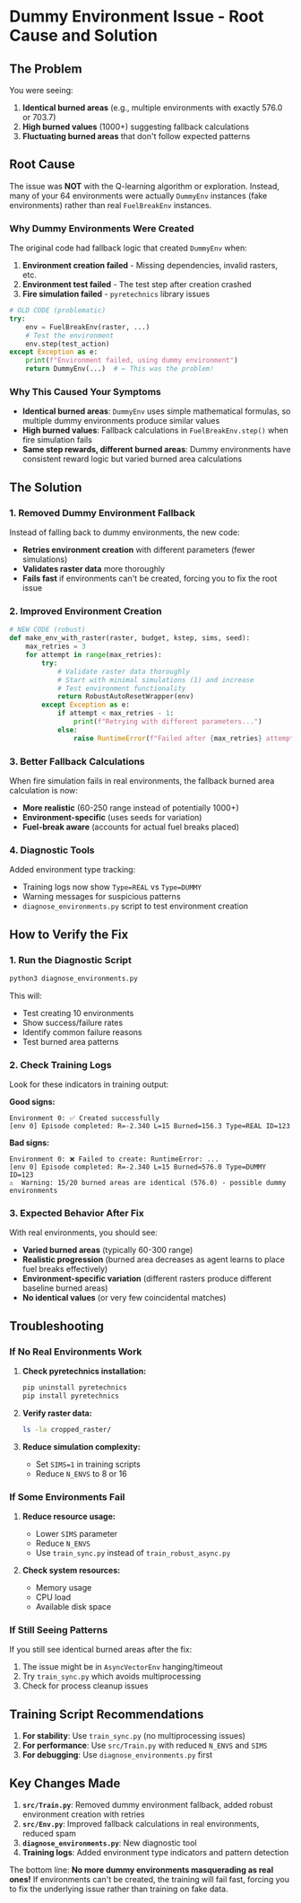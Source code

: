 # Dummy Environment Issue - Root Cause and Solution

## The Problem

You were seeing:
1. **Identical burned areas** (e.g., multiple environments with exactly 576.0 or 703.7)
2. **High burned values** (1000+) suggesting fallback calculations
3. **Fluctuating burned areas** that don't follow expected patterns

## Root Cause

The issue was **NOT** with the Q-learning algorithm or exploration. Instead, many of your 64 environments were actually `DummyEnv` instances (fake environments) rather than real `FuelBreakEnv` instances.

### Why Dummy Environments Were Created

The original code had fallback logic that created `DummyEnv` when:

1. **Environment creation failed** - Missing dependencies, invalid rasters, etc.
2. **Environment test failed** - The test step after creation crashed
3. **Fire simulation failed** - `pyretechnics` library issues

```python
# OLD CODE (problematic)
try:
    env = FuelBreakEnv(raster, ...)
    # Test the environment
    env.step(test_action)
except Exception as e:
    print(f"Environment failed, using dummy environment")
    return DummyEnv(...)  # ← This was the problem!
```

### Why This Caused Your Symptoms

- **Identical burned areas**: `DummyEnv` uses simple mathematical formulas, so multiple dummy environments produce similar values
- **High burned values**: Fallback calculations in `FuelBreakEnv.step()` when fire simulation fails
- **Same step rewards, different burned areas**: Dummy environments have consistent reward logic but varied burned area calculations

## The Solution

### 1. Removed Dummy Environment Fallback

Instead of falling back to dummy environments, the new code:
- **Retries environment creation** with different parameters (fewer simulations)
- **Validates raster data** more thoroughly
- **Fails fast** if environments can't be created, forcing you to fix the root issue

### 2. Improved Environment Creation

```python
# NEW CODE (robust)
def make_env_with_raster(raster, budget, kstep, sims, seed):
    max_retries = 3
    for attempt in range(max_retries):
        try:
            # Validate raster data thoroughly
            # Start with minimal simulations (1) and increase
            # Test environment functionality
            return RobustAutoResetWrapper(env)
        except Exception as e:
            if attempt < max_retries - 1:
                print(f"Retrying with different parameters...")
            else:
                raise RuntimeError(f"Failed after {max_retries} attempts")
```

### 3. Better Fallback Calculations

When fire simulation fails in real environments, the fallback burned area calculation is now:
- **More realistic** (60-250 range instead of potentially 1000+)
- **Environment-specific** (uses seeds for variation)
- **Fuel-break aware** (accounts for actual fuel breaks placed)

### 4. Diagnostic Tools

Added environment type tracking:
- Training logs now show `Type=REAL` vs `Type=DUMMY`
- Warning messages for suspicious patterns
- `diagnose_environments.py` script to test environment creation

## How to Verify the Fix

### 1. Run the Diagnostic Script

```bash
python3 diagnose_environments.py
```

This will:
- Test creating 10 environments
- Show success/failure rates
- Identify common failure reasons
- Test burned area patterns

### 2. Check Training Logs

Look for these indicators in training output:

**Good signs:**
```
Environment 0: ✅ Created successfully
[env 0] Episode completed: R=-2.340 L=15 Burned=156.3 Type=REAL ID=123
```

**Bad signs:**
```
Environment 0: ❌ Failed to create: RuntimeError: ...
[env 0] Episode completed: R=-2.340 L=15 Burned=576.0 Type=DUMMY ID=123
⚠️  Warning: 15/20 burned areas are identical (576.0) - possible dummy environments
```

### 3. Expected Behavior After Fix

With real environments, you should see:
- **Varied burned areas** (typically 60-300 range)
- **Realistic progression** (burned area decreases as agent learns to place fuel breaks effectively)
- **Environment-specific variation** (different rasters produce different baseline burned areas)
- **No identical values** (or very few coincidental matches)

## Troubleshooting

### If No Real Environments Work

1. **Check pyretechnics installation:**
   ```bash
   pip uninstall pyretechnics
   pip install pyretechnics
   ```

2. **Verify raster data:**
   ```bash
   ls -la cropped_raster/
   ```

3. **Reduce simulation complexity:**
   - Set `SIMS=1` in training scripts
   - Reduce `N_ENVS` to 8 or 16

### If Some Environments Fail

1. **Reduce resource usage:**
   - Lower `SIMS` parameter
   - Reduce `N_ENVS`
   - Use `train_sync.py` instead of `train_robust_async.py`

2. **Check system resources:**
   - Memory usage
   - CPU load
   - Available disk space

### If Still Seeing Patterns

If you still see identical burned areas after the fix:
1. The issue might be in `AsyncVectorEnv` hanging/timeout
2. Try `train_sync.py` which avoids multiprocessing
3. Check for process cleanup issues

## Training Script Recommendations

1. **For stability**: Use `train_sync.py` (no multiprocessing issues)
2. **For performance**: Use `src/Train.py` with reduced `N_ENVS` and `SIMS`
3. **For debugging**: Use `diagnose_environments.py` first

## Key Changes Made

1. **`src/Train.py`**: Removed dummy environment fallback, added robust environment creation with retries
2. **`src/Env.py`**: Improved fallback calculations in real environments, reduced spam
3. **`diagnose_environments.py`**: New diagnostic tool
4. **Training logs**: Added environment type indicators and pattern detection

The bottom line: **No more dummy environments masquerading as real ones!** If environments can't be created, the training will fail fast, forcing you to fix the underlying issue rather than training on fake data.